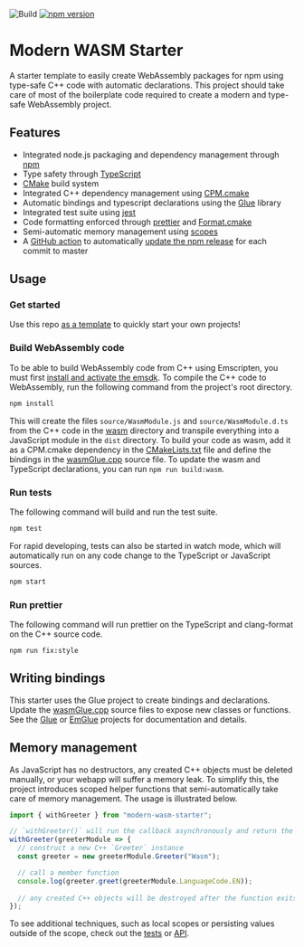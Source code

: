 ![Build](https://github.com/TheLartians/modern-wasm-starter/workflows/Build/badge.svg)
[![npm version](https://badge.fury.io/js/modern-wasm-starter.svg)](https://badge.fury.io/js/modern-wasm-starter)

# Modern WASM Starter

A starter template to easily create WebAssembly packages for npm using type-safe C++ code with automatic declarations.
This project should take care of most of the boilerplate code required to create a modern and type-safe WebAssembly project.

## Features

- Integrated node.js packaging and dependency management through [npm](https://www.npmjs.com)
- Type safety through [TypeScript](https://www.typescriptlang.org)
- [CMake](https://cmake.org) build system
- Integrated C++ dependency management using [CPM.cmake](https://github.com/TheLartians/CPM.cmake) 
- Automatic bindings and typescript declarations using the [Glue](https://github.com/TheLartians/Glue) library
- Integrated test suite using [jest](https://jestjs.io)
- Code formatting enforced through [prettier](https://prettier.io) and [Format.cmake](https://github.com/TheLartians/Format.cmake)
- Semi-automatic memory management using [scopes](#memory-management)
- A [GitHub action](.github/workflows/publish.yml) to automatically [update the npm release](https://github.com/mikeal/merge-release) for each commit to master

## Usage

### Get started

Use this repo [as a template](https://github.com/TheLartians/modern-wasm-starter/generate) to quickly start your own projects!

### Build WebAssembly code

To be able to build WebAssembly code from C++ using Emscripten, you must first [install and activate the emsdk](https://emscripten.org/docs/getting_started/downloads.html).
To compile the C++ code to WebAssembly, run the following command from the project's root directory.

```bash
npm install
```

This will create the files `source/WasmModule.js` and `source/WasmModule.d.ts` from the C++ code in the [wasm](wasm) directory and transpile everything into a JavaScript module in the `dist` directory.
To build your code as wasm, add it as a CPM.cmake dependency in the [CMakeLists.txt](wasm/CMakeLists.txt) file and define the bindings in the [wasmGlue.cpp](wasm/source/wasmGlue.cpp) source file.
To update the wasm and TypeScript declarations, you can run `npm run build:wasm`. 

### Run tests

The following command will build and run the test suite.

```bash
npm test
```

For rapid developing, tests can also be started in watch mode, which will automatically run on any code change to the TypeScript or JavaScript sources.

```bash
npm start
```

### Run prettier

The following command will run prettier on the TypeScript and clang-format on the C++ source code.

```
npm run fix:style
```

## Writing bindings

This starter uses the Glue project to create bindings and declarations.
Update the [wasmGlue.cpp](wasm/source/wasmGlue.cpp) source files to expose new classes or functions.
See the [Glue](https://github.com/TheLartians/Glue) or [EmGlue](https://github.com/TheLartians/EmGlue) projects for documentation and details.

## Memory management

As JavaScript has no destructors, any created C++ objects must be deleted manually, or your webapp will suffer a memory leak.
To simplify this, the project introduces scoped helper functions that semi-automatically take care of memory management.
The usage is illustrated below.

```ts
import { withGreeter } from "modern-wasm-starter";

// `withGreeter()` will run the callback asynchronously and return the result in a `Promise`
withGreeter(greeterModule => {
  // construct a new C++ `Greeter` instance
  const greeter = new greeterModule.Greeter("Wasm");

  // call a member function
  console.log(greeter.greet(greeterModule.LanguageCode.EN));
  
  // any created C++ objects will be destroyed after the function exits, unless they are persisted
});
```

To see additional techniques, such as local scopes or persisting values outside of the scope, check out the [tests](__tests__/wasm.ts) or [API](source/wasmWrapper.ts).
